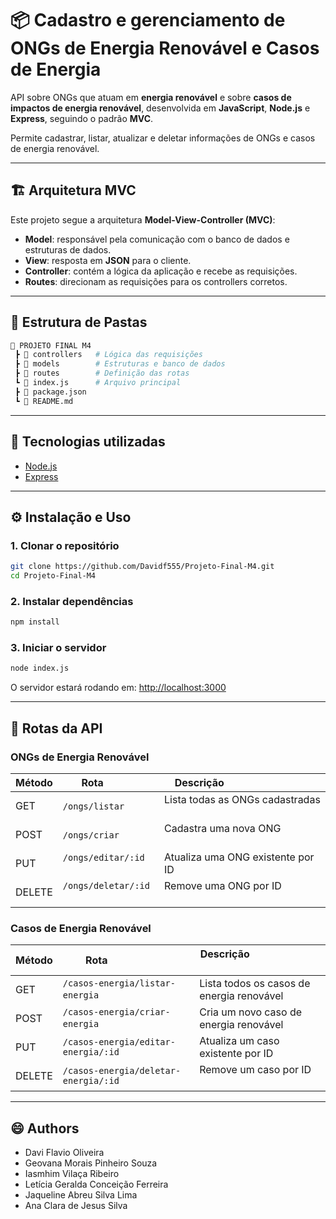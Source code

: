 # 📦 Cadastro e gerenciamento de ONGs de Energia Renovável e Casos de Energia

API sobre ONGs que atuam em **energia renovável** e sobre **casos de impactos de energia renovável**, desenvolvida em **JavaScript**, **Node.js** e **Express**, seguindo o padrão **MVC**.

Permite cadastrar, listar, atualizar e deletar informações de ONGs e casos de energia renovável.

---

## 🏗️ Arquitetura MVC

Este projeto segue a arquitetura **Model-View-Controller (MVC)**:

* **Model**: responsável pela comunicação com o banco de dados e estruturas de dados.
* **View**: resposta em **JSON** para o cliente.
* **Controller**: contém a lógica da aplicação e recebe as requisições.
* **Routes**: direcionam as requisições para os controllers corretos.

---

## 📂 Estrutura de Pastas

```bash
📂 PROJETO FINAL M4
 ┣ 📂 controllers   # Lógica das requisições
 ┣ 📂 models        # Estruturas e banco de dados
 ┣ 📂 routes        # Definição das rotas
 ┗ 📜 index.js      # Arquivo principal
 ┣ 📜 package.json
 ┗ 📜 README.md
```

---

## 🚀 Tecnologias utilizadas

* [Node.js](https://nodejs.org/)
* [Express](https://expressjs.com/)

---

## ⚙️ Instalação e Uso

### 1. Clonar o repositório

```bash
git clone https://github.com/Davidf555/Projeto-Final-M4.git
cd Projeto-Final-M4
```

### 2. Instalar dependências

```bash
npm install
```

### 3. Iniciar o servidor

```bash
node index.js
```

O servidor estará rodando em: [http://localhost:3000](http://localhost:3000)

---

## 📡 Rotas da API

### ONGs de Energia Renovável

| Método  | Rota                   | Descrição                                 |
| ------- | ---------------------- | ----------------------------------------- |
| GET     | `/ongs/listar`         | Lista todas as ONGs cadastradas           |
| POST    | `/ongs/criar`          | Cadastra uma nova ONG                     |
| PUT     | `/ongs/editar/:id`     | Atualiza uma ONG existente por ID         |
| DELETE  | `/ongs/deletar/:id`    | Remove uma ONG por ID                     |

### Casos de Energia Renovável

| Método  | Rota                                 | Descrição                                 |
| ------- | ------------------------------------ | ----------------------------------------- |
| GET     | `/casos-energia/listar-energia`      | Lista todos os casos de energia renovável |
| POST    | `/casos-energia/criar-energia`       | Cria um novo caso de energia renovável    |
| PUT     | `/casos-energia/editar-energia/:id`  | Atualiza um caso existente por ID         |
| DELETE  | `/casos-energia/deletar-energia/:id` | Remove um caso por ID                     |

---

## 😄 Authors

* Davi Flavio Oliveira
* Geovana Morais Pinheiro Souza
* Iasmhim Vilaça Ribeiro
* Letícia Geralda Conceição Ferreira
* Jaqueline Abreu Silva Lima
* Ana Clara de Jesus Silva

